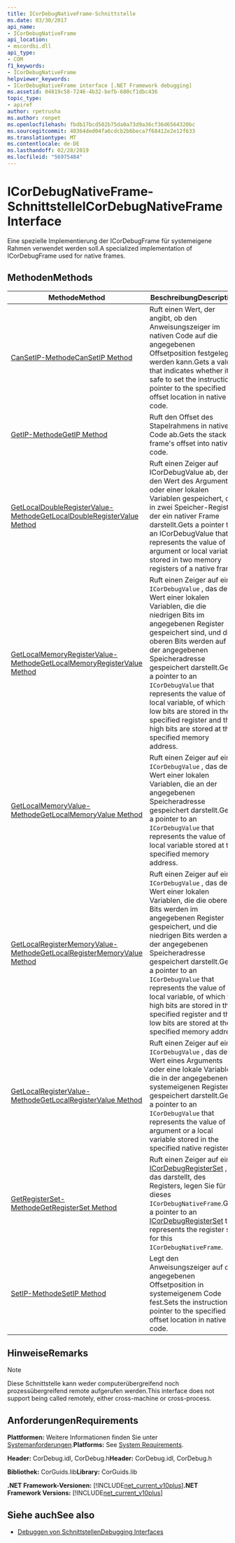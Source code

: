 ```yaml
---
title: ICorDebugNativeFrame-Schnittstelle
ms.date: 03/30/2017
api_name:
- ICorDebugNativeFrame
api_location:
- mscordbi.dll
api_type:
- COM
f1_keywords:
- ICorDebugNativeFrame
helpviewer_keywords:
- ICorDebugNativeFrame interface [.NET Framework debugging]
ms.assetid: 04819c58-7246-4b32-befb-680cf1dbc436
topic_type:
- apiref
author: rpetrusha
ms.author: ronpet
ms.openlocfilehash: fbdb17bcd502b75da0a73d9a36cf36d6564320bc
ms.sourcegitcommit: 40364ded04fa6cdcb2b6beca7f68412e2e12f633
ms.translationtype: MT
ms.contentlocale: de-DE
ms.lasthandoff: 02/28/2019
ms.locfileid: "56975484"
---
```

# <a name="icordebugnativeframe-interface"></a><span data-ttu-id="0e837-102">ICorDebugNativeFrame-Schnittstelle</span><span class="sxs-lookup"><span data-stu-id="0e837-102">ICorDebugNativeFrame Interface</span></span>

<span data-ttu-id="0e837-103">Eine spezielle Implementierung der ICorDebugFrame für systemeigene Rahmen verwendet werden soll.</span><span class="sxs-lookup"><span data-stu-id="0e837-103">A specialized implementation of ICorDebugFrame used for native frames.</span></span>  
  
## <a name="methods"></a><span data-ttu-id="0e837-104">Methoden</span><span class="sxs-lookup"><span data-stu-id="0e837-104">Methods</span></span>  
  
|<span data-ttu-id="0e837-105">Methode</span><span class="sxs-lookup"><span data-stu-id="0e837-105">Method</span></span>|<span data-ttu-id="0e837-106">Beschreibung</span><span class="sxs-lookup"><span data-stu-id="0e837-106">Description</span></span>|  
|------------|-----------------|  
|[<span data-ttu-id="0e837-107">CanSetIP-Methode</span><span class="sxs-lookup"><span data-stu-id="0e837-107">CanSetIP Method</span></span>](../../../../docs/framework/unmanaged-api/debugging/icordebugnativeframe-cansetip-method.md)|<span data-ttu-id="0e837-108">Ruft einen Wert, der angibt, ob den Anweisungszeiger im nativen Code auf die angegebenen Offsetposition festgelegt werden kann.</span><span class="sxs-lookup"><span data-stu-id="0e837-108">Gets a value that indicates whether it is safe to set the instruction pointer to the specified offset location in native code.</span></span>|  
|[<span data-ttu-id="0e837-109">GetIP-Methode</span><span class="sxs-lookup"><span data-stu-id="0e837-109">GetIP Method</span></span>](../../../../docs/framework/unmanaged-api/debugging/icordebugnativeframe-getip-method.md)|<span data-ttu-id="0e837-110">Ruft den Offset des Stapelrahmens in nativen Code ab.</span><span class="sxs-lookup"><span data-stu-id="0e837-110">Gets the stack frame's offset into native code.</span></span>|  
|[<span data-ttu-id="0e837-111">GetLocalDoubleRegisterValue-Methode</span><span class="sxs-lookup"><span data-stu-id="0e837-111">GetLocalDoubleRegisterValue Method</span></span>](../../../../docs/framework/unmanaged-api/debugging/icordebugnativeframe-getlocaldoubleregistervalue-method.md)|<span data-ttu-id="0e837-112">Ruft einen Zeiger auf ICorDebugValue ab, der den Wert des Arguments oder einer lokalen Variablen gespeichert, die in zwei Speicher-Register, der ein nativer Frame darstellt.</span><span class="sxs-lookup"><span data-stu-id="0e837-112">Gets a pointer to an ICorDebugValue that represents the value of an argument or local variable stored in two memory registers of a native frame.</span></span>|  
|[<span data-ttu-id="0e837-113">GetLocalMemoryRegisterValue-Methode</span><span class="sxs-lookup"><span data-stu-id="0e837-113">GetLocalMemoryRegisterValue Method</span></span>](../../../../docs/framework/unmanaged-api/debugging/icordebugnativeframe-getlocalmemoryregistervalue-method.md)|<span data-ttu-id="0e837-114">Ruft einen Zeiger auf ein `ICorDebugValue` , das den Wert einer lokalen Variablen, die die niedrigen Bits im angegebenen Register gespeichert sind, und die oberen Bits werden auf der angegebenen Speicheradresse gespeichert darstellt.</span><span class="sxs-lookup"><span data-stu-id="0e837-114">Gets a pointer to an `ICorDebugValue` that represents the value of a local variable, of which the low bits are stored in the specified register and the high bits are stored at the specified memory address.</span></span>|  
|[<span data-ttu-id="0e837-115">GetLocalMemoryValue-Methode</span><span class="sxs-lookup"><span data-stu-id="0e837-115">GetLocalMemoryValue Method</span></span>](../../../../docs/framework/unmanaged-api/debugging/icordebugnativeframe-getlocalmemoryvalue-method.md)|<span data-ttu-id="0e837-116">Ruft einen Zeiger auf ein `ICorDebugValue` , das den Wert einer lokalen Variablen, die an der angegebenen Speicheradresse gespeichert darstellt.</span><span class="sxs-lookup"><span data-stu-id="0e837-116">Gets a pointer to an `ICorDebugValue` that represents the value of a local variable stored at the specified memory address.</span></span>|  
|[<span data-ttu-id="0e837-117">GetLocalRegisterMemoryValue-Methode</span><span class="sxs-lookup"><span data-stu-id="0e837-117">GetLocalRegisterMemoryValue Method</span></span>](../../../../docs/framework/unmanaged-api/debugging/icordebugnativeframe-getlocalregistermemoryvalue-method.md)|<span data-ttu-id="0e837-118">Ruft einen Zeiger auf ein `ICorDebugValue` , das den Wert einer lokalen Variablen, die die oberen Bits werden im angegebenen Register gespeichert, und die niedrigen Bits werden auf der angegebenen Speicheradresse gespeichert darstellt.</span><span class="sxs-lookup"><span data-stu-id="0e837-118">Gets a pointer to an `ICorDebugValue` that represents the value of a local variable, of which the high bits are stored in the specified register and the low bits are stored at the specified memory address</span></span>|  
|[<span data-ttu-id="0e837-119">GetLocalRegisterValue-Methode</span><span class="sxs-lookup"><span data-stu-id="0e837-119">GetLocalRegisterValue Method</span></span>](../../../../docs/framework/unmanaged-api/debugging/icordebugnativeframe-getlocalregistervalue-method.md)|<span data-ttu-id="0e837-120">Ruft einen Zeiger auf ein `ICorDebugValue` , das den Wert eines Arguments oder eine lokale Variable, die in der angegebenen systemeigenen Register gespeichert darstellt.</span><span class="sxs-lookup"><span data-stu-id="0e837-120">Gets a pointer to an `ICorDebugValue` that represents the value of an argument or a local variable stored in the specified native register.</span></span>|  
|[<span data-ttu-id="0e837-121">GetRegisterSet-Methode</span><span class="sxs-lookup"><span data-stu-id="0e837-121">GetRegisterSet Method</span></span>](../../../../docs/framework/unmanaged-api/debugging/icordebugnativeframe-getregisterset-method.md)|<span data-ttu-id="0e837-122">Ruft einen Zeiger auf ein [ICorDebugRegisterSet](../../../../docs/framework/unmanaged-api/debugging/icordebugregisterset-interface.md) , das darstellt, des Registers, legen Sie für dieses `ICorDebugNativeFrame`.</span><span class="sxs-lookup"><span data-stu-id="0e837-122">Gets a pointer to an [ICorDebugRegisterSet](../../../../docs/framework/unmanaged-api/debugging/icordebugregisterset-interface.md) that represents the register set for this `ICorDebugNativeFrame`.</span></span>|  
|[<span data-ttu-id="0e837-123">SetIP-Methode</span><span class="sxs-lookup"><span data-stu-id="0e837-123">SetIP Method</span></span>](../../../../docs/framework/unmanaged-api/debugging/icordebugnativeframe-setip-method.md)|<span data-ttu-id="0e837-124">Legt den Anweisungszeiger auf die angegebenen Offsetposition in systemeigenem Code fest.</span><span class="sxs-lookup"><span data-stu-id="0e837-124">Sets the instruction pointer to the specified offset location in native code.</span></span>|  
  
## <a name="remarks"></a><span data-ttu-id="0e837-125">Hinweise</span><span class="sxs-lookup"><span data-stu-id="0e837-125">Remarks</span></span>  
  
> [!NOTE]
>  <span data-ttu-id="0e837-126">Diese Schnittstelle kann weder computerübergreifend noch prozessübergreifend remote aufgerufen werden.</span><span class="sxs-lookup"><span data-stu-id="0e837-126">This interface does not support being called remotely, either cross-machine or cross-process.</span></span>  
  
## <a name="requirements"></a><span data-ttu-id="0e837-127">Anforderungen</span><span class="sxs-lookup"><span data-stu-id="0e837-127">Requirements</span></span>  
 <span data-ttu-id="0e837-128">**Plattformen:** Weitere Informationen finden Sie unter [Systemanforderungen](../../../../docs/framework/get-started/system-requirements.md).</span><span class="sxs-lookup"><span data-stu-id="0e837-128">**Platforms:** See [System Requirements](../../../../docs/framework/get-started/system-requirements.md).</span></span>  
  
 <span data-ttu-id="0e837-129">**Header:** CorDebug.idl, CorDebug.h</span><span class="sxs-lookup"><span data-stu-id="0e837-129">**Header:** CorDebug.idl, CorDebug.h</span></span>  
  
 <span data-ttu-id="0e837-130">**Bibliothek:** CorGuids.lib</span><span class="sxs-lookup"><span data-stu-id="0e837-130">**Library:** CorGuids.lib</span></span>  
  
 <span data-ttu-id="0e837-131">**.NET Framework-Versionen:** [!INCLUDE[net_current_v10plus](../../../../includes/net-current-v10plus-md.md)]</span><span class="sxs-lookup"><span data-stu-id="0e837-131">**.NET Framework Versions:** [!INCLUDE[net_current_v10plus](../../../../includes/net-current-v10plus-md.md)]</span></span>  
  
## <a name="see-also"></a><span data-ttu-id="0e837-132">Siehe auch</span><span class="sxs-lookup"><span data-stu-id="0e837-132">See also</span></span>
- [<span data-ttu-id="0e837-133">Debuggen von Schnittstellen</span><span class="sxs-lookup"><span data-stu-id="0e837-133">Debugging Interfaces</span></span>](../../../../docs/framework/unmanaged-api/debugging/debugging-interfaces.md)
